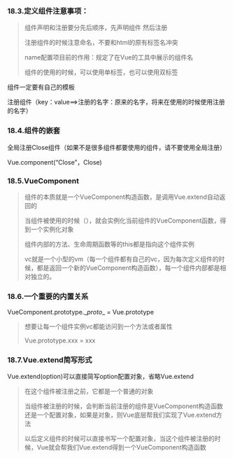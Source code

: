 ### 18.3.定义组件注意事项：

> 组件声明和注册要分先后顺序，先声明组件  然后注册
> 
> 注册组件的时候注意命名，不要和html的原有标签名冲突
> 
> name配置项目前的作用：规定了在Vue的工具中展示的组件名
> 
> 组件的使用的时候，可以使用单标签，也可以使用双标签

组件一定要有自己的模板

注册组件（key：value==>注册的名字：原来的名字，将来在使用的时候使用注册的名字）

### 18.4.组件的嵌套

全局注册Close组件（如果不是很多组件都要使用的组件，请不要使用全局注册）

Vue.component(“Close”，Close)

### 18.5.VueComponent

> 组件的本质就是一个VueComponent构造函数，是调用Vue.extend自动返回的
> 
> 当组件被使用的时候（<xxx>），就会实例化当前组件的VueComponent函数，得到一个实例化对象
> 
> 组件内部的方法、生命周期函数等的this都是指向这个组件实例
> 
> vc就是一个小型的vm（每一个组件都有自己的vc，因为每次定义组件的时候，都是返回一个新的VueComponent构造函数），每一个组件内部都是相对独立的。

### 18.6.一个重要的内置关系

VueComponent.prototype.\__proto__ = Vue.prototype

> 想要让每一个组件实例vc都能访问到一个方法或者属性
> 
> Vue.prototype.xxx = xxx

### 18.7.Vue.extend简写形式

Vue.extend(option)可以直接简写option配置对象，省略Vue.extend

> 在这个组件被注册之前，它都是一个普通的对象
> 
> 当组件被注册的时候，会判断当前注册的组件是VueComponent构造函数还是一个配置对象，如果是对象，则Vue底层帮我们实现了Vue.extend方法
> 
> 以后定义组件的时候可以直接书写一个配置对象，当这个组件被注册的时候，Vue就会帮我们Vue.extend得到一个VueComponent构造函数
